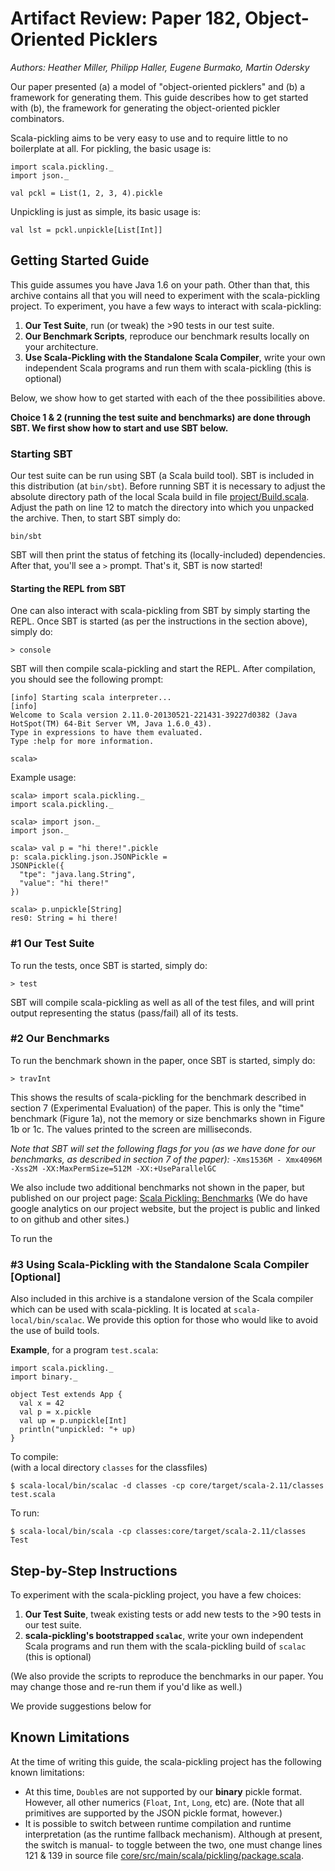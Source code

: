 # Artifact Review: Paper 182, Object-Oriented Picklers
_Authors: Heather Miller, Philipp Haller, Eugene Burmako, Martin Odersky_

Our paper presented (a) a model of "object-oriented picklers" and (b) a framework for generating them. This guide describes how to get started with (b), the framework for generating the object-oriented pickler combinators.

Scala-pickling aims to be very easy to use and to require little to no boilerplate at all. For pickling, the basic usage is:

    import scala.pickling._
    import json._

    val pckl = List(1, 2, 3, 4).pickle

Unpickling is just as simple, its basic usage is:

    val lst = pckl.unpickle[List[Int]]

## Getting Started Guide

This guide assumes you have Java 1.6 on your path. Other than that, this archive contains all that you will need to experiment with the scala-pickling project. To experiment, you have a few ways to interact with scala-pickling:

1. **Our Test Suite**, run (or tweak) the >90 tests in our test suite.
2. **Our Benchmark Scripts**, reproduce our benchmark results locally on your architecture.
3. **Use Scala-Pickling with the Standalone Scala Compiler**, write your own independent Scala programs and run them with scala-pickling (this is optional)

Below, we show how to get started with each of the thee possibilities above.

**Choice 1 & 2 (running the test suite and benchmarks) are done through SBT. We first show how to start and use SBT below.**

### Starting SBT

Our test suite can be run using SBT (a Scala build tool). SBT is
included in this distribution (at `bin/sbt`). Before running SBT it is
necessary to adjust the absolute directory path of the local Scala
build in file [project/Build.scala](project/Build.scala). Adjust the path on line 12 to
match the directory into which you unpacked the archive. Then, to
start SBT simply do:

    bin/sbt

SBT will then print the status of fetching its (locally-included) dependencies. After that, you'll see a `>` prompt. That's it, SBT is now started!

#### Starting the REPL from SBT

One can also interact with scala-pickling from SBT by simply starting the REPL. Once SBT is started (as per the instructions in the section above), simply do:

    > console

SBT will then compile scala-pickling and start the REPL. After compilation, you should see the following prompt:

    [info] Starting scala interpreter...
    [info]
    Welcome to Scala version 2.11.0-20130521-221431-39227d0382 (Java HotSpot(TM) 64-Bit Server VM, Java 1.6.0_43).
    Type in expressions to have them evaluated.
    Type :help for more information.

    scala>

Example usage:

    scala> import scala.pickling._
    import scala.pickling._

    scala> import json._
    import json._

    scala> val p = "hi there!".pickle
    p: scala.pickling.json.JSONPickle =
    JSONPickle({
      "tpe": "java.lang.String",
      "value": "hi there!"
    })

    scala> p.unpickle[String]
    res0: String = hi there!


### #1 Our Test Suite

To run the tests, once SBT is started, simply do:

    > test

SBT will compile scala-pickling as well as all of the test files, and will print output representing the status (pass/fail) all of its tests.


### #2 Our Benchmarks

To run the benchmark shown in the paper, once SBT is started, simply do:

    > travInt

This shows the results of scala-pickling for the benchmark described in section 7 (Experimental Evaluation) of the paper. This is only the "time" benchmark (Figure 1a), not the memory or size benchmarks shown in Figure 1b or 1c. The values printed to the screen are milliseconds.

_Note that SBT will set the following flags for you (as we have done for our benchmarks, as described in section 7 of the paper):_ `-Xms1536M - Xmx4096M -Xss2M -XX:MaxPermSize=512M -XX:+UseParallelGC`

We also include two additional benchmarks not shown in the paper, but published on our project page: [Scala Pickling: Benchmarks](http://lampwww.epfl.ch/~hmiller/pickling/benchmarks/) (We do have google analytics on our project website, but the project is public and linked to on github and other sites.)

To run the

### #3 Using Scala-Pickling with the Standalone Scala Compiler [Optional]

Also included in this archive is a standalone version of the Scala compiler which can be used with scala-pickling. It is located at `scala-local/bin/scalac`. We provide this option for those who would like to avoid the use of build tools.

**Example**, for a program `test.scala`:

    import scala.pickling._
    import binary._

    object Test extends App {
      val x = 42
      val p = x.pickle
      val up = p.unpickle[Int]
      println("unpickled: "+ up)
    }

To compile:
<br>(with a local directory `classes` for the classfiles)

    $ scala-local/bin/scalac -d classes -cp core/target/scala-2.11/classes test.scala

To run:

    $ scala-local/bin/scala -cp classes:core/target/scala-2.11/classes Test


## Step-by-Step Instructions

To experiment with the scala-pickling project, you have a few choices:

1. **Our Test Suite**, tweak existing tests or add new tests to the >90 tests in our test suite.
2. **scala-pickling's bootstrapped `scalac`**, write your own independent Scala programs and run them with the scala-pickling build of `scalac` (this is optional)

(We also provide the scripts to reproduce the benchmarks in our paper. You may change those and re-run them if you'd like as well.)

We provide suggestions below for




## Known Limitations

At the time of writing this guide, the scala-pickling project has the following known limitations:

- At this time, `Double`s are not supported by our **binary** pickle format. However, all other numerics (`Float`, `Int`, `Long`, etc) are. (Note that all primitives are supported by the JSON pickle format, however.)
- It is possible to switch between runtime compilation and runtime interpretation (as the runtime fallback mechanism). Although at present, the switch is manual- to toggle between the two, one must change lines 121 & 139 in source file [core/src/main/scala/pickling/package.scala](core/src/main/scala/pickling/package.scala).

